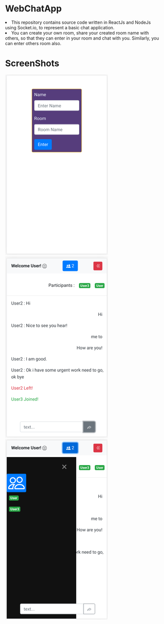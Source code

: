 # WebChatApp
<li> This repository contains source code written in ReactJs and NodeJs using Socket.io, to represent a basic chat application.</li>
<li>You can create your own room, share your created room name with others, so that they can enter in your room and chat with you.
Similarly, you can enter others room also. </li>

# ScreenShots
<img src="https://github.com/prateekgoelmzn/WebChatApp/blob/master/webchatapp_imgs/webchatapp_1.png" alt="homepage" />
<img src="https://github.com/prateekgoelmzn/WebChatApp/blob/master/webchatapp_imgs/webchatapp_2.png" alt="chat room" />
<img src="https://github.com/prateekgoelmzn/WebChatApp/blob/master/webchatapp_imgs/webchatapp_3.png" alt="user details"/>
